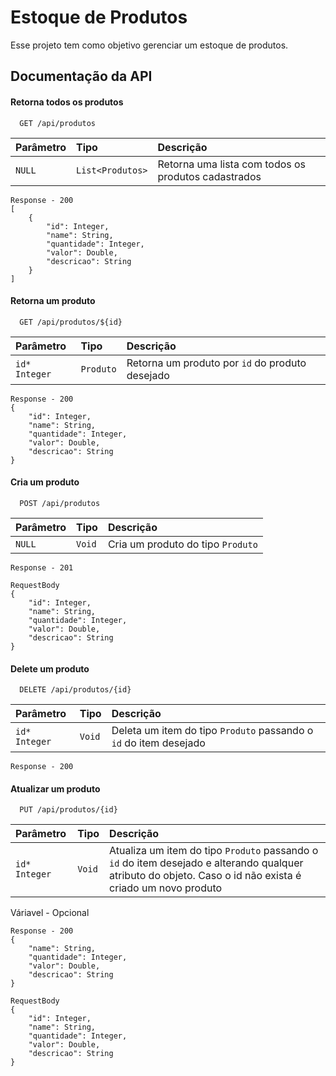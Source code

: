﻿# Estoque de Produtos

Esse projeto tem como objetivo gerenciar um estoque de produtos.


## Documentação da API

#### Retorna todos os produtos

```http
  GET /api/produtos
```

| Parâmetro   | Tipo       | Descrição                           |
| :---------- | :--------- | :---------------------------------- |
| `NULL` | `List<Produtos>` | Retorna uma lista com todos os produtos cadastrados |

```
Response - 200
[
    {
        "id": Integer,
        "name": String,
        "quantidade": Integer,
        "valor": Double,
        "descricao": String
    }
]
```
#### Retorna um produto

```http
  GET /api/produtos/${id}
```

| Parâmetro   | Tipo       | Descrição                                   |
| :---------- | :--------- | :------------------------------------------ |
| `id* Integer`      | `Produto` | Retorna um produto por `id` do produto desejado  |

```
Response - 200
{
    "id": Integer,
    "name": String,
    "quantidade": Integer,
    "valor": Double,
    "descricao": String
}
```
#### Cria um produto

```http
  POST /api/produtos
```

| Parâmetro   | Tipo       | Descrição                                   |
| :---------- | :--------- | :------------------------------------------ |
| `NULL`      | `Void` | Cria um produto do tipo `Produto` |

```
Response - 201
```

```
RequestBody
{
    "id": Integer,
    "name": String,
    "quantidade": Integer,
    "valor": Double,
    "descricao": String
}
```

#### Delete um produto

```http
  DELETE /api/produtos/{id}
```

| Parâmetro   | Tipo       | Descrição                                   |
| :---------- | :--------- | :------------------------------------------ |
| `id* Integer`      | `Void` | Deleta um item do tipo `Produto` passando o `id` do item desejado |

```
Response - 200
```

#### Atualizar um produto

```http
  PUT /api/produtos/{id}
```

| Parâmetro   | Tipo       | Descrição                                   |
| :---------- | :--------- | :------------------------------------------ |
| `id* Integer`      | `Void` | Atualiza um item do tipo `Produto` passando o `id` do item desejado e alterando qualquer atributo do objeto. Caso o id não exista é criado um novo produto |

Váriavel - Opcional
```
Response - 200
{
    "name": String,
    "quantidade": Integer,
    "valor": Double,
    "descricao": String
}
```
```
RequestBody
{
    "id": Integer,
    "name": String,
    "quantidade": Integer,
    "valor": Double,
    "descricao": String
}
```

